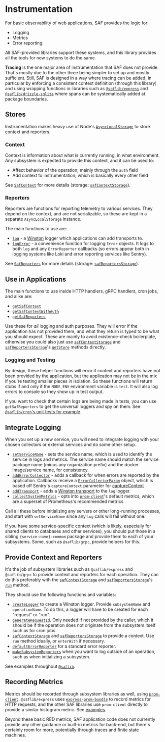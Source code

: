 # Instrumentation

For basic observability of web applications, SAF provides the logic for:

- Logging
- Metrics
- Error reporting

All SAF-provided libraries support these systems, and this library provides all the tools for new systems to do the same.

**Tracing** is the one major area of instrumentation that SAF does not provide. That's mostly due to the other three being simpler to set up and mostly sufficient. Still, SAF is designed in a way where tracing can be added, in particular by enforcing a consistent context definition (through this library) and using wrapping functions in libraries such as [`@saflib/express`](../../express/docs/ref/functions/createHandler.md) and [`@saflib/drizzle-sqlite`](../../drizzle/docs/ref/functions/queryWrapper.md) where spans can be systematically added at package boundaries.

## Stores

Instrumentation makes heavy use of Node's [`AsyncLocalStorage`](https://nodejs.org/api/async_context.html#asynclocalstorage) to store context and reporters.

### Context

Context is information about what is currently running, in what environment. Any subsystem is expected to provide this context, and it can be used to:

- Affect behavior of the operation, mainly through the `auth` field
- Add context to instrumentation, which is basically every other field

See [`SafContext`](./ref/interfaces/SafContext.md) for more details (storage: [`safContextStorage`](./ref/variables/safContextStorage.md)).

### Reporters

Reporters are functions for reporting telemetry to various services. They depend on the context, and are not serializable, so these are kept in a separate `AsyncLocalStorage` instance.

The main functions to use are:

- [`log`](./ref/interfaces/SafReporters.md#log) - a [Winston](https://github.com/winstonjs/winston/tree/2.x) logger which applications can add transports to.
- [`logError`](./ref/interfaces/SafReporters.md#logerror) - a convenience function for logging `Error` objects. It logs to both `log` and any `ErrorReporter` callbacks (so errors appear both in logging systems like Loki and error reporting services like Sentry).

See [`SafReporters`](./ref/interfaces/SafReporters.md) for more details (storage: [`safReportersStorage`](./ref/variables/safReportersStorage.md)).

## Use in Applications

The main functions to use inside HTTP handlers, gRPC handlers, cron jobs, and alike are:

- [`getSafContext`](./ref/functions/getSafContext.md)
- [`getSafContextWithAuth`](./ref/functions/getSafContextWithAuth.md)
- [`getSafReporters`](./ref/functions/getSafReporters.md)

Use these for _all_ logging and auth purposes. They will error if the application has not provided them, and what they return is typed to be what you should expect. These are mainly to avoid existence-check boilerplate, otherwise you could also just use [`safContextStorage`](./ref/variables/safContextStorage.md) and [`safReportersStorage`](./ref/variables/safReportersStorage.md)'s [`getStore`](https://nodejs.org/api/async_context.html#asynclocalstoragegetstore) methods directly.

### Logging and Testing

By design, these helper functions will error if context and reporters have not been provided by the application, but the application may not be in the mix if you're testing smaller pieces in isolation. So these functions will return stubs if and only if the `NODE_ENV` environment variable is `test`. It will also log errors to console so they show up in test output.

If you want to check that certain logs are being made in tests, you can use `getSafReporters` to get the universal loggers and spy on them. See [`@saflib/cron`'s unit tests for example](https://github.com/sderickson/saflib/blob/main/cron/cron/src/index.test.ts).

## Integrate Logging

When you set up a new service, you will need to integrate logging with your chosen collectors or external services and do some other setup.

- [`setServiceName`](./ref/functions/setServiceName.md) - sets the service name, which is used to identify the service in logs and metrics. The service name should match the service package name (minus any organization prefix) and the docker image/service name, for consistency.
- [`addErrorCollector`](./ref/functions/addErrorCollector.md) - adds a callback for when errors are reported by the application. Callbacks receive a [`ErrorCollectorParam`](./ref/interfaces/ErrorCollectorParam.md) object, which is based off Sentry's `captureContext` parameter for [captureContext](https://docs.sentry.io/platforms/javascript/guides/node/apis/#captureException)
- [`addTransport`](./ref/functions/addTransport.md) - adds a [Winston transport](https://github.com/winstonjs/winston/blob/2.4.0/docs/transports.md) to the `log` logger.
- [`collectSystemMetrics`](./ref/functions/collectSystemMetrics.md) - opts into [`prom-client`](https://github.com/siimon/prom-client?tab=readme-ov-file#default-metrics)'s default metrics, which are a superset of Prometheus's recommended metrics.

Call all these before initializing any servers or other long-running processes, and start with `setServiceName` since any `log` calls will fail without one.

If you have some service-specific context (which is likely, especially for shared clients to databases and other services), you should put those in a sibling `{service-name}-common` package and provide them to each of your subsystems. Some, such as `@saflib/grpc`, provide helpers for this.

## Provide Context and Reporters

It's the job of subsystem libraries such as `@saflib/express` and `@saflib/grpc` to provide context and reporters for each operation. They can do this preferably with the [`safContextStorage`](./ref/variables/safContextStorage.md) and [`safReportersStorage`](./ref/variables/safReportersStorage.md)'s [`run`](https://nodejs.org/api/async_context.html#asynclocalstoragerunstore-callback-args) method.

They should use the following functions and variables:

- [`createLogger`](./ref/functions/createLogger.md) to create a Winston logger. Provide `subsystemName` and `operationName`. To do this, a logger will have to be created for each "request" or "run".
- [`generateRequestId`](./ref/functions/generateRequestId.md). Only needed if not provided by the caller, which it should be if the operation does not originate from the subsystem itself such as for cron jobs.
- [`safContextStorage`](./ref/variables/safContextStorage.md) and [`safReportersStorage`](./ref/variables/safReportersStorage.md) to provide a context. Use `run` method ideally, or `enterWith` if necessary.
- [`defaultErrorReporter`](./ref/variables/defaultErrorReporter.md) for a standard error reporter.
- [`makeSubsystemReporters`](./ref/functions/makeSubsystemReporters.md) when you want to log outside of an operation, such as when initializing a subsystem.

See examples throughout [`@saflib`](https://github.com/search?q=repo%3Asderickson%2Fsaflib%20safReportersStorage.run&type=code).

## Recording Metrics

Metrics should be recorded through subsystem libraries as well, using [`prom-client`](https://github.com/siimon/prom-client). `@saflib/express` uses [`express-prom-bundle`](https://github.com/jochen-schweizer/express-prom-bundle) to record metrics for HTTP requests, and the other SAF libraries use `prom-client` directly to provide a similar histogram metric. See [examples](https://github.com/search?q=repo%3Asderickson%2Fsaflib%20client.Histogram&type=code).

Beyond these basic RED metrics, SAF application code does not currently provide any other guidance or built-in metrics for back-end, but there's certainly room for more, potentially through traces and finite state machines.
